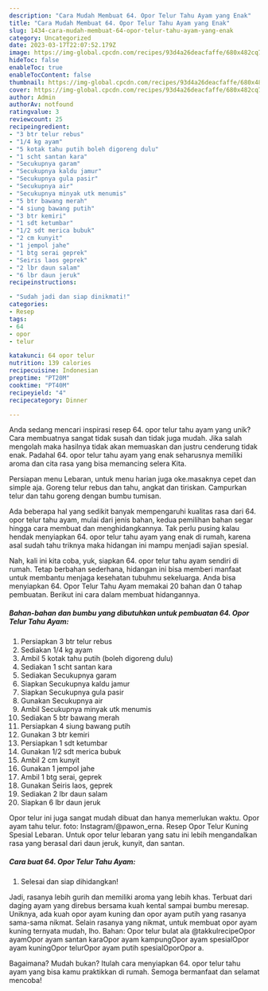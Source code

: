 ```yaml
---
description: "Cara Mudah Membuat 64. Opor Telur Tahu Ayam yang Enak"
title: "Cara Mudah Membuat 64. Opor Telur Tahu Ayam yang Enak"
slug: 1434-cara-mudah-membuat-64-opor-telur-tahu-ayam-yang-enak
category: Uncategorized
date: 2023-03-17T22:07:52.179Z
image: https://img-global.cpcdn.com/recipes/93d4a26deacfaffe/680x482cq70/64-opor-telur-tahu-ayam-foto-resep-utama.jpg
hideToc: false
enableToc: true
enableTocContent: false
thumbnail: https://img-global.cpcdn.com/recipes/93d4a26deacfaffe/680x482cq70/64-opor-telur-tahu-ayam-foto-resep-utama.jpg
cover: https://img-global.cpcdn.com/recipes/93d4a26deacfaffe/680x482cq70/64-opor-telur-tahu-ayam-foto-resep-utama.jpg
author: Admin
authorAv: notfound
ratingvalue: 3
reviewcount: 25
recipeingredient:
- "3 btr telur rebus"
- "1/4 kg ayam"
- "5 kotak tahu putih boleh digoreng dulu"
- "1 scht santan kara"
- "Secukupnya garam"
- "Secukupnya kaldu jamur"
- "Secukupnya gula pasir"
- "Secukupnya air"
- "Secukupnya minyak utk menumis"
- "5 btr bawang merah"
- "4 siung bawang putih"
- "3 btr kemiri"
- "1 sdt ketumbar"
- "1/2 sdt merica bubuk"
- "2 cm kunyit"
- "1 jempol jahe"
- "1 btg serai geprek"
- "Seiris laos geprek"
- "2 lbr daun salam"
- "6 lbr daun jeruk"
recipeinstructions:

- "Sudah jadi dan siap dinikmati!"
categories:
- Resep
tags:
- 64
- opor
- telur

katakunci: 64 opor telur 
nutrition: 139 calories
recipecuisine: Indonesian
preptime: "PT20M"
cooktime: "PT40M"
recipeyield: "4"
recipecategory: Dinner

---
```





Anda sedang mencari inspirasi resep 64. opor telur tahu ayam yang unik? Cara membuatnya sangat tidak susah dan tidak juga mudah. Jika salah mengolah maka hasilnya tidak akan memuaskan dan justru cenderung tidak enak. Padahal 64. opor telur tahu ayam yang enak seharusnya memiliki aroma dan cita rasa yang bisa memancing selera Kita.





Persiapan menu Lebaran, untuk menu harian juga oke.masaknya cepet dan simple aja. Goreng telur rebus dan tahu, angkat dan tiriskan. Campurkan telur dan tahu goreng dengan bumbu tumisan.

Ada beberapa hal yang sedikit banyak mempengaruhi kualitas rasa dari 64. opor telur tahu ayam, mulai dari jenis bahan, kedua pemilihan bahan segar hingga cara membuat dan menghidangkannya. Tak perlu pusing kalau hendak menyiapkan 64. opor telur tahu ayam yang enak di rumah, karena asal sudah tahu triknya maka hidangan ini mampu menjadi sajian spesial.






Nah, kali ini kita coba, yuk, siapkan 64. opor telur tahu ayam sendiri di rumah. Tetap berbahan sederhana, hidangan ini bisa memberi manfaat untuk membantu menjaga kesehatan tubuhmu sekeluarga. Anda bisa menyiapkan 64. Opor Telur Tahu Ayam memakai 20 bahan dan 0 tahap pembuatan. Berikut ini cara dalam membuat hidangannya.

<!--inarticleads1-->

##### Bahan-bahan dan bumbu yang dibutuhkan untuk pembuatan 64. Opor Telur Tahu Ayam:

1. Persiapkan 3 btr telur rebus
1. Sediakan 1/4 kg ayam
1. Ambil 5 kotak tahu putih (boleh digoreng dulu)
1. Sediakan 1 scht santan kara
1. Sediakan Secukupnya garam
1. Siapkan Secukupnya kaldu jamur
1. Siapkan Secukupnya gula pasir
1. Gunakan Secukupnya air
1. Ambil Secukupnya minyak utk menumis
1. Sediakan 5 btr bawang merah
1. Persiapkan 4 siung bawang putih
1. Gunakan 3 btr kemiri
1. Persiapkan 1 sdt ketumbar
1. Gunakan 1/2 sdt merica bubuk
1. Ambil 2 cm kunyit
1. Gunakan 1 jempol jahe
1. Ambil 1 btg serai, geprek
1. Gunakan Seiris laos, geprek
1. Sediakan 2 lbr daun salam
1. Siapkan 6 lbr daun jeruk


Opor telur ini juga sangat mudah dibuat dan hanya memerlukan waktu. Opor ayam tahu telur. foto: Instagram/@pawon_erna. Resep Opor Telur Kuning Spesial Lebaran. Untuk opor telur lebaran yang satu ini lebih mengandalkan rasa yang berasal dari daun jeruk, kunyit, dan santan. 

<!--inarticleads2-->

##### Cara buat 64. Opor Telur Tahu Ayam:


1. Selesai dan siap dihidangkan!

Jadi, rasanya lebih gurih dan memiliki aroma yang lebih khas. Terbuat dari daging ayam yang direbus bersama kuah kental sampai bumbu meresap. Uniknya, ada kuah opor ayam kuning dan opor ayam putih yang rasanya sama-sama nikmat. Selain rasanya yang nikmat, untuk membuat opor ayam kuning ternyata mudah, lho. Bahan: Opor telur bulat ala @takkulrecipeOpor ayamOpor ayam santan karaOpor ayam kampungOpor ayam spesialOpor ayam kuningOpor telurOpor ayam putih spesialOporOpor a. 

Bagaimana? Mudah bukan? Itulah cara menyiapkan 64. opor telur tahu ayam yang bisa kamu praktikkan di rumah. Semoga bermanfaat dan selamat mencoba!
